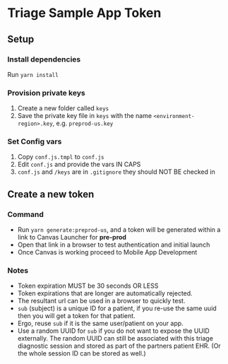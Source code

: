 # Triage Sample App Token

## Setup

### Install dependencies

Run `yarn install`

### Provision private keys

1) Create a new folder called `keys`
2) Save the private key file in `keys` with the name `<environment-region>.key`, e.g. `preprod-us.key`

### Set Config vars

1) Copy `conf.js.tmpl` to `conf.js`
2) Edit `conf.js` and provide the vars IN CAPS
3) `conf.js` and `/keys` are in `.gitignore` they should NOT BE checked in

## Create a new token

### Command

- Run `yarn generate:preprod-us`, and a token will be generated within 
  a link to Canvas Launcher for **pre-prod**
- Open that link in a browser to test authentication and initial launch
- Once Canvas is working proceed to Mobile App Development

### Notes

- Token expiration MUST be 30 seconds OR LESS
- Token expirations that are longer are automatically rejected.
- The resultant url can be used in a browser to quickly test.
- `sub` (subject) is a unique ID for a patient, if you re-use the same uuid
  then you will get a token for that patient.
- Ergo, reuse `sub` if it is the same user/patient on your app.
- Use a random UUID for `sub` if you do not want to expose the UUID externally.
  The random UUID can still be associated with this triage diagnostic session and
  stored as part of the partners patient EHR. (Or the whole session ID can be stored as well.)
